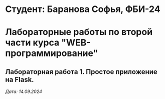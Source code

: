 # Студент: Баранова Софья, ФБИ-24

# Лабораторные работы по второй части курса "WEB-программирование"

## Лабораторная работа 1. Простое приложение на Flask.

*Дата: 14.09.2024*

